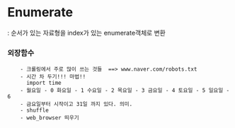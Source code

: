 
# Enumerate
: 순서가 있는 자료형을 index가 있는 enumerate객체로 변환
        
        
### 외장함수
        - 크롤링에서 주로 많이 쓰는 것들  ==> www.naver.com/robots.txt
        - 시간 차 두기!!! 마법!!
          import time
        - 월요일 - 0 화요일 - 1 수요일 - 2 목요일 - 3 금요일 - 4 토요일 - 5 일요일 - 6 
        - 금요일부터 시작이고 31일 까지 있다. 의미.
        - shuffle
        - web_browser 띄우기 

